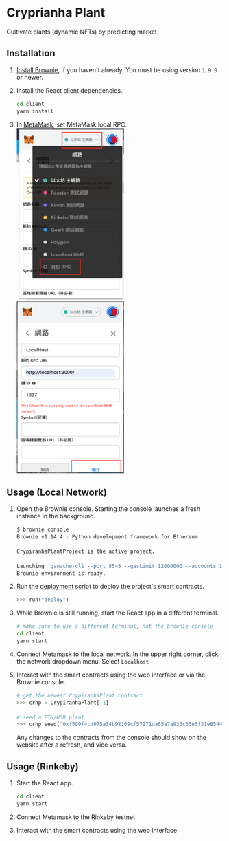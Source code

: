 # Cryprianha Plant
Cultivate plants (dynamic NFTs) by predicting market. 

## Installation

1. [Install Brownie](https://eth-brownie.readthedocs.io/en/stable/install.html), if you haven't already. You must be using version `1.9.0` or newer.

2. Install the React client dependencies.

    ```bash
    cd client
    yarn install
    ```

3. In [MetaMask](https://metamask.io/), set MetaMask local RPC.  
<img src="./assets/CustomRPC.png" alt="Custom RPC" width="250" height="400"/><img src="./assets/CustomSettings.png" alt="Custom Settings" width="250" height="400"/>

## Usage (Local Network)

1. Open the Brownie console. Starting the console launches a fresh instance in the background.

    ```bash
    $ brownie console
    Brownie v1.14.4 - Python development framework for Ethereum

    CrypiranhaPlantProject is the active project.

    Launching 'ganache-cli --port 8545 --gasLimit 12000000 --accounts 10 --hardfork istanbul --mnemonic hill law jazz limb penalty escape public dish stand bracket blue jar'...
    Brownie environment is ready.
    ```

2. Run the [deployment script](scripts/deploy.py) to deploy the project's smart contracts.

    ```python
    >>> run("deploy")
    ```

3. While Brownie is still running, start the React app in a different terminal.

    ```bash
    # make sure to use a different terminal, not the brownie console
    cd client
    yarn start
    ```

4. Connect Metamask to the local network. In the upper right corner, click the network dropdown menu. Select `Localhost`


5. Interact with the smart contracts using the web interface or via the Brownie console.

    ```python
    # get the newest CrypiranhaPlant contract
    >>> crhp = CrypiranhaPlant[-1]

    # seed a ETH/USD plant
    >>> crhp.seed('0xf599f4cd075a34b92169cf57271da65a7a936c35e3f31e854447fbb3e7eb736d')
    ```

    Any changes to the contracts from the console should show on the website after a refresh, and vice versa.


## Usage (Rinkeby)

1. Start the React app.

    ```bash
    cd client
    yarn start
    ```
2. Connect Metamask to the Rinkeby testnet

3. Interact with the smart contracts using the web interface
